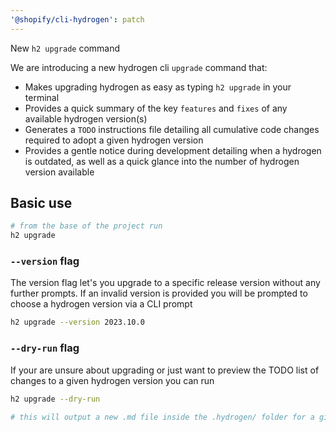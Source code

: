 ```yaml
---
'@shopify/cli-hydrogen': patch
---
```


New `h2 upgrade` command

We are introducing a new hydrogen cli `upgrade` command that:

- Makes upgrading hydrogen as easy as typing `h2 upgrade` in your terminal
- Provides a quick summary of the key `features` and `fixes` of any available
  hydrogen version(s)
- Generates a `TODO` instructions file detailing all cumulative code changes required
  to adopt a given hydrogen version
- Provides a gentle notice during development detailing when a hydrogen is outdated, as well as a quick glance into the number of hydrogen version available

## Basic use

```bash
# from the base of the project run
h2 upgrade
```

### `--version` flag

The version flag let's you upgrade to a specific release version without any further
prompts. If an invalid version is provided you will be prompted to choose a hydrogen
version via a CLI prompt

```bash
h2 upgrade --version 2023.10.0
```

### `--dry-run` flag

If your are unsure about upgrading or just want to preview the TODO list of
changes to a given hydrogen version you can run

```bash
h2 upgrade --dry-run

# this will output a new .md file inside the .hydrogen/ folder for a given upgrade
```
